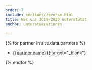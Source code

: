 ```yaml
---
order: 7
include: sections/reverse.html
title: Wer uns 2019/2020 unterstützt
anchor: unterstuezerinnen

---
```

{% for partner in site.data.partners %}
- [{{partner.name}}]({{partner.link}}){:target="_blank"}

{% endfor %}